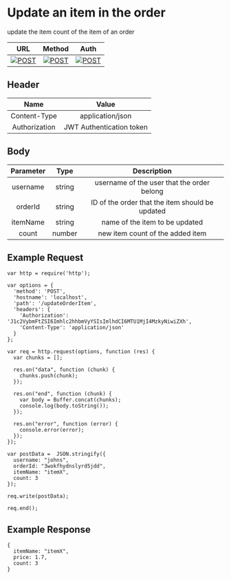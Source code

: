 # Update an item in the order

update the item count of the item of an order

| URL           | Method        | Auth  |
| :-----------: |:-------------:| :----:|
| [![POST](https://img.shields.io/badge//updateOrderItem--black.svg)]() | [![POST](https://img.shields.io/badge/POST-orange.svg)]() | [![POST](https://img.shields.io/badge/YES-brightgreen.svg)]() |


## Header

| Name          | Value        |
| :-----------: |:-------------:|
| Content-Type | application/json |
| Authorization | JWT Authentication token |


## Body

| Parameter     | Type          | Description  |
| :-----------: |:-------------:| :-----------:|
| username      | string        | username of the user that the order belong |
| orderId       | string        | ID of the order that the item should be updated  |
| itemName      | string        | name of the item to be updated  |
| count         | number        | new item count of the added item  |


## Example Request
```
var http = require('http');

var options = {
  'method': 'POST',
  'hostname': 'localhost',
  'path': '/updateOrderItem',
  'headers': {
    'Authorization': 'J1c2VybmFtZSI6Imhlc2hhbmVyYSIsImlhdCI6MTU1MjI4MzkyNiwiZXh',
    'Content-Type': 'application/json'
  }
};

var req = http.request(options, function (res) {
  var chunks = [];

  res.on("data", function (chunk) {
    chunks.push(chunk);
  });

  res.on("end", function (chunk) {
    var body = Buffer.concat(chunks);
    console.log(body.toString());
  });

  res.on("error", function (error) {
    console.error(error);
  });
});

var postData =  JSON.stringify({
  username: "johns",
  orderId: "3wokfhydnslyrd5jdd",
  itemName: "itemX",
  count: 3
});

req.write(postData);

req.end();
```

## Example Response
```
{
  itemName: "itemX",
  price: 1.7,
  count: 3
}
```

